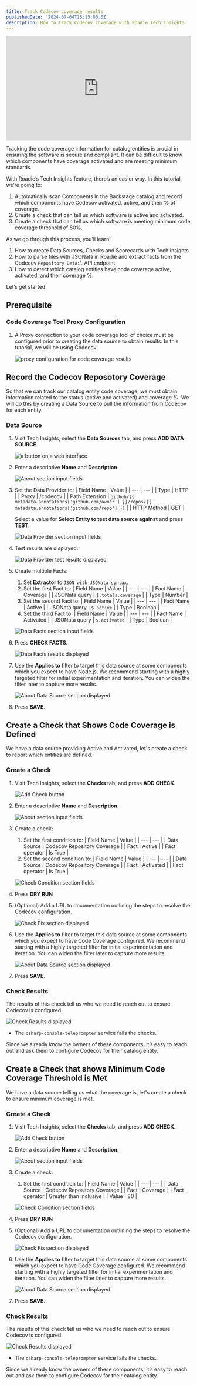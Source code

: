 ```yaml
---
title: Track Codecov coverage results
publishedDate: '2024-07-04T15:15:00.0Z'
description: How to track Codecov coverage with Roadie Tech Insights
---
```


<div style="position: relative; padding-bottom: 56.25%; height: 0;"><iframe src="https://www.loom.com/embed/0cdc0a9fbd3d4ae6b22fb324ca801fe5?sid=aedeab6b-25b4-4d06-bd93-ecd00ba38784" frameborder="0" webkitallowfullscreen mozallowfullscreen allowfullscreen style="position: absolute; top: 0; left: 0; width: 100%; height: 100%;"></iframe></div>

Tracking the code coverage information for catalog entities is crucial in ensuring the software is secure and compliant. It can be difficult to know which components have coverage activated and are meeting minimum standards.

With Roadie’s Tech Insights feature, there’s an easier way. In this tutorial, we’re going to:

1. Automatically scan Components in the Backstage catalog and record which components have Codecov activated, active, and their % of coverage.
1. Create a check that can tell us which software is active and activated.
1. Create a check that can tell us which software is meeting minimum code coverage threshold of 80%.

As we go through this process, you’ll learn:

1. How to create Data Sources, Checks and Scorecards with Tech Insights.
2. How to parse files with JSONata in Roadie and extract facts from the Codecov `Repository Detail` API endpoint.
3. How to detect which catalog entities have code coverage active, activated, and their coverage %.

Let’s get started.

## Prerequisite

### Code Coverage Tool Proxy Configuration

1. A Proxy connection to your code coverage tool of choice must be configured prior to creating the data source to obtain results. In this tutorial, we will be using Codecov.

   ![proxy configuration for code coverage results](./Prereq_Code_Coverage_Proxy.png)


## Record the Codecov Reposotory Coverage

So that we can track our catalog entity code coverage, we must obtain information related to the status (active and activated) and coverage %. We will do this by creating a Data Source to pull the information from Codecov for each entity.

### Data Source

1. Visit Tech Insights, select the **Data Sources** tab, and press **ADD DATA SOURCE**.

   ![a button on a web interface](./Add_Data_Source.png)

2. Enter a descriptive **Name** and **Description**.

   ![About section input fields](./Data_About_Section.png)

3. Set the Data Provider to:
    | Field Name | Value |
    | --- | --- |
    | Type | HTTP |
    | Proxy | /codecov |
    | Path Extension | `github/{{ metadata.annotations['github.com/owner'] }}/repos/{{ metadata.annotations['github.com/repo'] }}` |
    | HTTP Method | GET |

    Select a value for **Select Entity to test data source against** and press **TEST**.

    ![Data Provider section input fields](./Data_Provider_Section.png)

4. Test results are displayed.

    ![Data Provider test results displayed](./Data_Test_Results_Section.png)

5. Create multiple Facts:
    1. Set **Extractor** to `JSON with JSONata syntax`.
    2. Set the first Fact to:
        | Field Name | Value |
        | --- | --- |
        | Fact Name | Coverage |
        | JSONata query | `$.totals.coverage` |
        | Type | Number |
    3. Set the second Fact to:
        | Field Name | Value |
        | --- | --- |
        | Fact Name | Active |
        | JSONata query | `$.active` |
        | Type | Boolean |
    4. Set the third Fact to:
        | Field Name | Value |
        | --- | --- |
        | Fact Name | Activated |
        | JSONata query | `$.activated` |
        | Type | Boolean |

    ![Data Facts section input fields](./Data_Facts_Section.png)

6. Press **CHECK FACTS**.

    ![Data Facts results displayed](./Data_Facts_Results_Section.png)

7. Use the **Applies to** filter to target this data source at some components which you expect to have Node.js. We recommend starting with a highly targeted filter for initial experimentation and iteration. You can widen the filter later to capture more results.  

    ![About Data Source section displayed](./Applies_To_Section.png)

8. Press **SAVE**.

## Create a Check that Shows Code Coverage is Defined

We have a data source providing Active and Activated, let's create a check to report which entities are defined.

### Create a Check

1. Visit Tech Insights, select the **Checks** tab, and press **ADD CHECK**.

    ![Add Check button](./Add_Check.png)

2. Enter a descriptive **Name** and **Description**.

   ![About section input fields](./Defined_Check_About_Section.png)

3. Create a check:
    1. Set the first condition to:
        | Field Name | Value |
        | --- | --- |
        | Data Source | Codecov Repository Coverage |
        | Fact | Active |
        | Fact operator | Is True |
    1. Set the second condition to:
        | Field Name | Value |
        | --- | --- |
        | Data Source | Codecov Repository Coverage |
        | Fact | Activated |
        | Fact operator | Is True |

    ![Check Condition section fields](./Defined_Check_Conditions_Section.png)

4. Press **DRY RUN**

5. (Optional) Add a URL to documentation outlining the steps to resolve the Codecov configuration.

    ![Check Fix section displayed](./Check_Fix_Section.png)

6. Use the **Applies to** filter to target this data source at some components which you expect to have Code Coverage configured. We recommend starting with a highly targeted filter for initial experimentation and iteration. You can widen the filter later to capture more results. 

    ![About Data Source section displayed](./Applies_To_Section.png)

7. Press **SAVE**.

### Check Results

The results of this check tell us who we need to reach out to ensure Codecov is configured.

![Check Results displayed](./Defined_Check_Results_Section.png)

- The `csharp-console-teleprompter` service fails the checks.

Since we already know the owners of these components, it’s easy to reach out and ask them to configure Codecov for their catalog entity.


## Create a Check that shows Minimum Code Coverage Threshold is Met

We have a data source telling us what the coverage is, let's create a check to ensure minimum coverage is met.

### Create a Check

1. Visit Tech Insights, select the **Checks** tab, and press **ADD CHECK**.

    ![Add Check button](./Add_Check.png)

2. Enter a descriptive **Name** and **Description**.

   ![About section input fields](./Coverage_Check_About_Section.png)

3. Create a check:
    1. Set the first condition to:
        | Field Name | Value |
        | --- | --- |
        | Data Source | Codecov Repository Coverage |
        | Fact | Coverage |
        | Fact operator | Greater than inclusive |
        | Value | 80 |

    ![Check Condition section fields](./Coverage_Check_Conditions_Section.png)

4. Press **DRY RUN**

5. (Optional) Add a URL to documentation outlining the steps to resolve the Codecov configuration.

    ![Check Fix section displayed](./Check_Fix_Section.png)

6. Use the **Applies to** filter to target this data source at some components which you expect to have Code Coverage configured. We recommend starting with a highly targeted filter for initial experimentation and iteration. You can widen the filter later to capture more results. 

    ![About Data Source section displayed](./Applies_To_Section.png)

7. Press **SAVE**.

### Check Results

The results of this check tell us who we need to reach out to ensure Codecov is configured.

![Check Results displayed](./Coverage_Check_Results_Section.png)

- The `csharp-console-teleprompter` service fails the checks.

Since we already know the owners of these components, it’s easy to reach out and ask them to configure Codecov for their catalog entity.